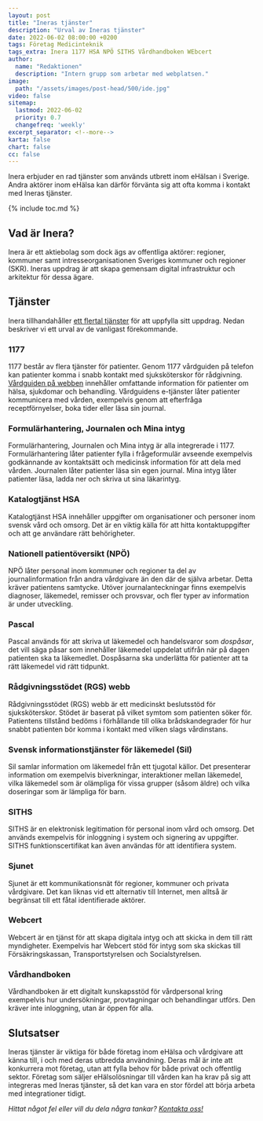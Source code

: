 ```yaml
---
layout: post
title: "Ineras tjänster"
description: "Urval av Ineras tjänster"
date: 2022-06-02 08:00:00 +0200
tags: Företag Medicinteknik
tags_extra: Inera 1177 HSA NPÖ SITHS Vårdhandboken WEbcert
author:
  name: "Redaktionen"
  description: "Intern grupp som arbetar med webplatsen."
image:
  path: "/assets/images/post-head/500/ide.jpg"
video: false
sitemap:
  lastmod: 2022-06-02
  priority: 0.7
  changefreq: 'weekly'
excerpt_separator: <!--more-->
karta: false
chart: false
cc: false
---
```


Inera erbjuder en rad tjänster som används utbrett inom eHälsan i Sverige. Andra aktörer inom eHälsa kan därför förvänta sig att ofta komma i kontakt med Ineras tjänster.

<!--more-->

{% include toc.md %}

## Vad är Inera?
Inera är ett aktiebolag som dock ägs av offentliga aktörer: regioner, kommuner samt intresseorganisationen Sveriges kommuner och regioner (SKR). Ineras uppdrag är att skapa gemensam digital infrastruktur och arkitektur för dessa ägare.

## Tjänster
Inera tillhandahåller [ett flertal tjänster](https://www.inera.se/tjanster/alla-tjanster-a-o/) för att uppfylla sitt uppdrag. Nedan beskriver vi ett urval av de vanligast förekommande.

### 1177
1177 består av flera tjänster för patienter. Genom 1177 vårdguiden på telefon kan patienter komma i snabb kontakt med sjuksköterskor för rådgivning. [Vårdguiden på webben](https://www.1177.se/) innehåller omfattande information för patienter om hälsa, sjukdomar och behandling. Vårdguidens e-tjänster låter patienter kommunicera med vården, exempelvis genom att efterfråga receptförnyelser, boka tider eller läsa sin journal.

### Formulärhantering, Journalen och Mina intyg
Formulärhantering, Journalen och Mina intyg är alla integrerade i 1177. Formulärhantering låter patienter fylla i frågeformulär avseende exempelvis godkännande av kontaktsätt och medicinsk information för att dela med vården. Journalen låter patienter läsa sin egen journal. Mina intyg låter patienter läsa, ladda ner och skriva ut sina läkarintyg.

### Katalogtjänst HSA
Katalogtjänst HSA innehåller uppgifter om organisationer och personer inom svensk vård och omsorg. Det är en viktig källa för att hitta kontaktuppgifter och att ge användare rätt behörigheter.

### Nationell patientöversikt (NPÖ)
NPÖ låter personal inom kommuner och regioner ta del av journalinformation från andra vårdgivare än den där de själva arbetar. Detta kräver patientens samtycke. Utöver journalanteckningar finns exempelvis diagnoser, läkemedel, remisser och provsvar, och fler typer av information är under utveckling.

### Pascal
Pascal används för att skriva ut läkemedel och handelsvaror som _dospåsar_, det vill säga påsar som innehåller läkemedel uppdelat utifrån när på dagen patienten ska ta läkemedlet. Dospåsarna ska underlätta för patienter att ta rätt läkemedel vid rätt tidpunkt.

### Rådgivningsstödet (RGS) webb
Rådgivningsstödet (RGS) webb är ett medicinskt beslutsstöd för sjuksköterskor. Stödet är baserat på vilket symtom som patienten söker för. Patientens tillstånd bedöms i förhållande till olika brådskandegrader för hur snabbt patienten bör komma i kontakt med vilken slags vårdinstans.

### Svensk informationstjänster för läkemedel (Sil)
Sil samlar information om läkemedel från ett tjugotal källor. Det presenterar information om exempelvis biverkningar, interaktioner mellan läkemedel, vilka läkemedel som är olämpliga för vissa grupper (såsom äldre) och vilka doseringar som är lämpliga för barn.

### SITHS
SITHS är en elektronisk legitimation för personal inom vård och omsorg. Det används exempelvis för inloggning i system och signering av uppgifter. SITHS funktionscertifikat kan även användas för att identifiera system.

### Sjunet
Sjunet är ett kommunikationsnät för regioner, kommuner och privata vårdgivare. Det kan liknas vid ett alternativ till Internet, men alltså är begränsat till ett fåtal identifierade aktörer.

### Webcert
Webcert är en tjänst för att skapa digitala intyg och att skicka in dem till rätt myndigheter. Exempelvis har Webcert stöd för intyg som ska skickas till Försäkringskassan, Transportstyrelsen och Socialstyrelsen.

### Vårdhandboken
Vårdhandboken är ett digitalt kunskapsstöd för vårdpersonal kring exempelvis hur undersökningar, provtagningar och behandlingar utförs. Den kräver inte inloggning, utan är öppen för alla.

## Slutsatser
Ineras tjänster är viktiga för både företag inom eHälsa och vårdgivare att känna till, i och med deras utbredda användning. Deras mål är inte att konkurrera mot företag, utan att fylla behov för både privat och offentlig sektor. Företag som säljer eHälsolösningar till vården kan ha krav på sig att integreras med Ineras tjänster, så det kan vara en stor fördel att börja arbeta med integrationer tidigt.

_Hittat något fel eller vill du dela några tankar? [Kontakta oss!](/index.html#form-message)_